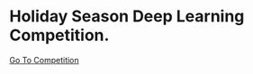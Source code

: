 # Holiday Season Deep Learning Competition.
[Go To Competition](https://www.hackerearth.com/challenges/competitive/hackerearth-deep-learning-challenge-holidays/problems/)